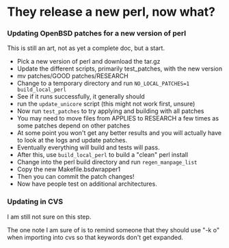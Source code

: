 # They release a new perl, now what?

### Updating OpenBSD patches for a new version of perl

This is still an art, not as yet a complete doc, but a start.

* Pick a new version of perl and download the tar.gz
* Update the different scripts, primarily test_patches, with the new version
* mv patches/GOOD patches/RESEARCH
* Change to a temporary directory and run `NO_LOCAL_PATCHES=1 build_local_perl`
* See if it runs successfully, it generally should
* run the `update_unicore` script (this might not work first, unsure)
* Now run `test_patches` to try applying and building with all patches
* You may need to move files from APPLIES to RESEARCH a few times as some
  patches depend on other patches
* At some point you won't get any better results and you will actually have to
  look at the logs and update patches.
* Eventually everything will build and tests will pass.
* After this, use `build_local_perl` to build a "clean" perl install
* Change into the perl build directory and run `regen_manpage_list`
* Copy the new Makefile.bsdwrapper1
* Then you can commit the patch changes!
* Now have people test on additional architectures.

### Updating in CVS
I am still not sure on this step.

The one note I am sure of is to remind someone that they should use "-k o"
when importing into cvs so that keywords don't get expanded.
